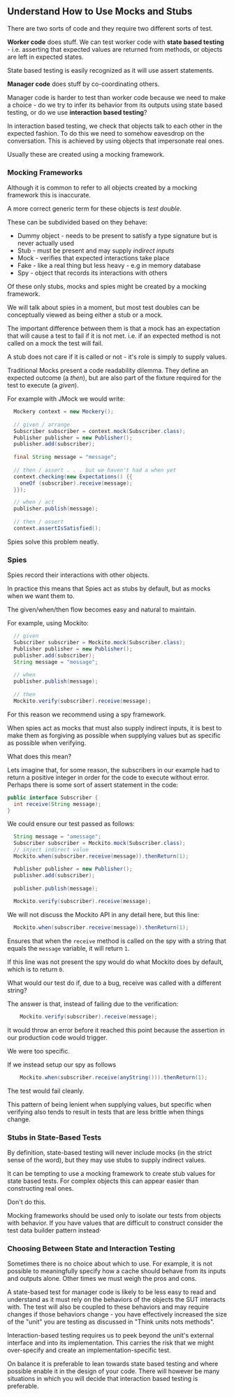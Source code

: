## Understand How to Use Mocks and Stubs

There are two sorts of code and they require two different sorts of test.

**Worker code** does stuff. We can test worker code with **state based testing** - i.e. asserting that expected values are returned from methods, or objects are left in expected states.

State based testing is easily recognized as it will use assert statements.

**Manager code** does stuff by co-coordinating others. 

Manager code is harder to test than worker code because we need to make a choice - do we try to infer its behavior from its outputs using state based testing, or do we use **interaction based testing**?

In interaction based testing, we check that objects talk to each other in the expected fashion. To do this we need to somehow eavesdrop on the conversation. This is achieved by using objects that impersonate real ones.

Usually these are created using a mocking framework.

### Mocking Frameworks

Although it is common to refer to all objects created by a mocking framework this is inaccurate.

A more correct generic term for these objects is *test double*.

These can be subdivided based on they behave:

* Dummy object - needs to be present to satisfy a type signature but is never actually used
* Stub - must be present and may supply *indirect inputs*
* Mock - verifies that expected interactions take place
* Fake - like a real thing but less heavy - e.g in memory database
* Spy  - object that records its interactions with others

Of these only stubs, mocks and spies might be created by a mocking framework.

We will talk about spies in a moment, but most test doubles can be conceptually viewed as being either a stub or a mock.

The important difference between them is that a mock has an expectation that will cause a test to fail if it is not met. i.e. if an expected method is not called on a mock the test will fail. 

A stub does not care if it is called or not - it's role is simply to supply values.

Traditional Mocks present a code readability dilemma. They define an expected outcome (a *then*), but are also part of the fixture required for the test to execute (a *given*).

For example with JMock we would write:

```java
  Mockery context = new Mockery(); 
 
  // given / arrange
  Subscriber subscriber = context.mock(Subscriber.class);
  Publisher publisher = new Publisher();
  publisher.add(subscriber);
        
  final String message = "message";
 
  // then / assert . . . but we haven't had a when yet      
  context.checking(new Expectations() {{
    oneOf (subscriber).receive(message);
  }});

  // when / act
  publisher.publish(message);
       
  // then / assert
  context.assertIsSatisfied();
```

Spies solve this problem neatly.

### Spies

Spies record their interactions with other objects.

In practice this means that Spies act as stubs by default, but as mocks when we want them to.

The given/when/then flow becomes easy and natural to maintain.

For example, using Mockito:

```java
  // given
  Subscriber subscriber = Mockito.mock(Subscriber.class);
  Publisher publisher = new Publisher();
  publisher.add(subscriber);
  String message = "message";
  
  // when
  publisher.publish(message);
    
  // then
  Mockito.verify(subscriber).receive(message); 
```

For this reason we recommend using a spy framework. 

When spies act as mocks that must also supply indirect inputs, it is best to make them as forgiving as possible when supplying values but as specific as possible when verifying.

What does this mean?

Lets imagine that, for some reason, the subscribers in our example had to return a positive integer in order for the code to execute without error. Perhaps there is some sort of assert statement in the code:

```java
public interface Subscriber {
  int receive(String message);
}
```

We could ensure our test passed as follows: 

```java
  String message = "amessage";
  Subscriber subscriber = Mockito.mock(Subscriber.class);
  // inject indirect value 
  Mockito.when(subscriber.receive(message)).thenReturn(1);

  Publisher publisher = new Publisher();
  publisher.add(subscriber);
    
  publisher.publish(message);
    
  Mockito.verify(subscriber).receive(message); 
```

We will not discuss the Mockito API in any detail here, but this line:

```java
  Mockito.when(subscriber.receive(message)).thenReturn(1);
```

Ensures that when the `receive` method is called on the spy with a string that equals the `message` variable, it will return `1`. 

If this line was not present the spy would do what Mockito does by default, which is to return `0`.

What would our test do if, due to a bug, receive was called with a different string?

The answer is that, instead of failing due to the verification:

```java
    Mockito.verify(subscriber).receive(message); 
```

It would throw an error before it reached this point because the assertion in our production code would trigger.

We were too specific.

If we instead setup our spy as follows

```java
    Mockito.when(subscriber.receive(anyString())).thenReturn(1);
```

The test would fail cleanly.

This pattern of being lenient when supplying values, but specific when verifying also tends to result in tests that are less brittle when things change.

### Stubs in State-Based Tests

By definition, state-based testing will never include mocks (in the strict sense of the word), but they may use stubs to supply indirect values.

It can be tempting to use a mocking framework to create stub values for state based tests. For complex objects this can appear easier than constructing real ones.

Don't do this.

Mocking frameworks should be used only to isolate our tests from objects with behavior. If you have values that are difficult to construct consider the test data builder pattern instead·

### Choosing Between State and Interaction Testing

Sometimes there is no choice about which to use. For example, it is not possible to meaningfully specify how a cache should behave from its inputs and outputs alone. Other times we must weigh the pros and cons.

A state-based test for manager code is likely to be less easy to read and understand as it must rely on the behaviors of the objects the SUT interacts with. The test will also be coupled to these behaviors and may require changes if those behaviors change - you have effectively increased the size of the "unit" you are testing as discussed in "Think units nots methods".

Interaction-based testing requires us to peek beyond the unit's external interface and into its implementation. This carries the risk that we might over-specify and create an implementation-specific test.

On balance it is preferable to lean towards state based testing and where possible enable it in the design of your code. There will however be many situations in which you will decide that interaction based testing is preferable.

